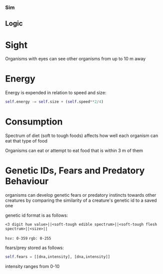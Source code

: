 ### Sim

## Logic

# Sight
Organisms with eyes can see other organisms from up to 10 m away

# Energy
Energy is expended in relation to speed and size:
```py
self.energy -= self.size + (self.speed**2/4)
```

# Consumption
Spectrum of diet (soft to tough foods) affects how well each organism can eat that type of food

Organisms can eat or attempt to eat food that is within 3 m of them

# Genetic IDs, Fears and Predatory Behaviour
organisms can develop genetic fears or predatory instincts towards other creatures by comparing the similarity of a creature's genetic id to a saved one

genetic id format is as follows:
```
<3 digit hue value>||<soft-tough edible spectrum>||<soft-tough flesh spectrum>||<size>||
```

`hsv: 0-359`
`rgb: 0-255`

fears/prey stored as follows:
```py
self.fears = [[dna,intensity], [dna,intensity]]
```

intensity ranges from 0-10